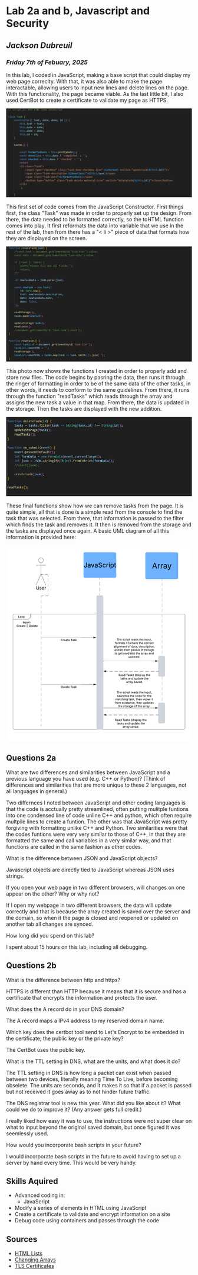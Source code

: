 # **Lab 2a and b, Javascript and Security**
## *Jackson Dubreuil*
### *Friday 7th of Febuary, 2025*

In this lab, I coded in JavaScript, making a base script that could display my web page correclty.  With that, it was also able to make the page interactable, allowing users to input new lines and delete lines on the page.  With this functionality, the page became viable.  As the last little bit, I also used CertBot to create a certificate to validate my page as HTTPS.

![Basic Contructor](/Constructor.png "Constructor")

This first set of code comes from the JavaScript Constructor.  First things first, the class "Task" was made in order to properly set up the design.  From there, the data needed to be formatted correctly, so the toHTML function comes into play.  It first reformats the data into variable that we use in the rest of the lab, then from there has a "< li >" piece of data that formats how they are displayed on the screen.

![Function CreateTask](/CreateTask.png "CreateTask")

This photo now shows the functions I created in order to properly add and store new files.  The code begins by pasring the data, then runs it through the ringer of formatting in order to be of the same data of the other tasks, in other words, it needs to conform to the same guidelines.  From there, it runs through the function "readTasks" which reads through the array and assigns the new task a value in that map.  From there, the data is updated in the storage.  Then the tasks are displayed with the new addition.

![Function DeleteTask](/DeleteTask.png "DeleteTask")

These final functions show how we can remove tasks from the page.  It is quite simple, all that is done is a simple read from the console to find the task that was selected.  From there, that information is passed to the filter which finds the task and removes it.  It then is removed from the storage and the tasks are displayed once again.  A basic UML diagram of all this information is provided here:

![UML Diagram](/UML_Diagram.png "UML")

## Questions 2a

What are two differences and similarities between JavaScript and a previous language you have used (e.g. C++ or Python)? (Think of differences and similarities that are more unique to these 2 languages, not all languages in general.)

Two differnces I noted between JavaScript and other coding languages is that the code is acctually pretty streamlined, often putting mulitple funtions into one condensed line of code unline C++ and python, which often require multpile lines to create a funtion.  The other was that JavaScript was pretty forgiving with formatting unlike C++ and Python.  Two similarities were that the codes funtions were very very similar to those of C++, in that they are formatted the same and call variables in a very similar way, and that functions are called in the same fashion as other codes.

What is the difference between JSON and JavaScript objects?

Javascript objects are directly tied to JavaScript whereas JSON uses strings.

If you open your web page in two different browsers, will changes on one appear on the other? Why or why not?

If I open my webpage in two different browsers, the data will update correctly and that is because the array created is saved over the server and the domain, so when it the page is closed and reopened or updated on another tab all changes are synced.

How long did you spend on this lab?

I spent about 15 hours on this lab, including all debugging.

## Questions 2b

What is the difference between http and https?

HTTPS is different than HTTP because it means that it is secure and has a certificate that encrypts the information and protects the user.

What does the A record do in your DNS domain?

The A record maps a IPv4 address to my reserved domain name.

Which key does the certbot tool send to Let's Encrypt to be embedded in the certificate; the public key or the private key?

The CertBot uses the public key.

What is the TTL setting in DNS, what are the units, and what does it do?

The TTL setting in DNS is how long a packet can exist when passed between two devices, literally meaning Time To Live, before becoming obselete.  The units are seconds, and it makes it so that if a packet is passed but not received it goes away as to not hinder future traffic.

The DNS registrar tool is new this year. What did you like about it? What could we do to improve it? (Any answer gets full credit.)

I really liked how easy it was to use, the instructions were not super clear on what to input beyond the original saved domain, but once figured it was seemlessly used.

How would you incorporate bash scripts in your future?

I would incorporate bash scripts in the future to avoid having to set up a server by hand every time. This would be very handy.

## Skills Aquired
- Advanced coding in:
    - JavaScript
- Modify a series of elements in HTML using JavaScript
- Create a certificate to validate and encrypt information on a site
- Debug code using containers and passes through the code

## Sources

- [HTML Lists](https://markdownguide.offshoot.io/basic-syntax/)
- [Changing Arrays](https://www.geeksforgeeks.org/how-to-creating-html-list-from-javascript-array/)
- [TLS Certificates](https://www.digicert.com/how-tls-ssl-certificates-work)